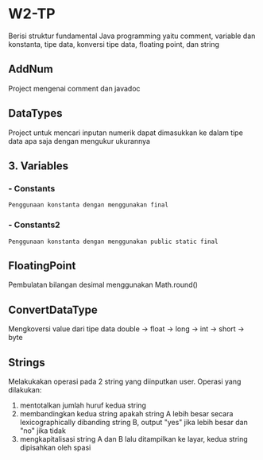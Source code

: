 # W2-TP
Berisi struktur fundamental Java programming yaitu comment, variable dan konstanta, tipe data, konversi tipe data, floating point, dan string

## AddNum
Project mengenai comment dan javadoc

## DataTypes
Project untuk mencari inputan numerik dapat dimasukkan ke dalam tipe data apa saja dengan mengukur ukurannya

## 3. Variables
  ### - Constants
    Penggunaan konstanta dengan menggunakan final
  ### - Constants2
    Penggunaan konstanta dengan menggunakan public static final

## FloatingPoint
Pembulatan bilangan desimal menggunakan Math.round()

## ConvertDataType
Mengkoversi value dari tipe data double -> float -> long -> int -> short -> byte

## Strings
Melakukakan operasi pada 2 string yang diinputkan user.  Operasi yang dilakukan:
1. mentotalkan jumlah huruf kedua string
2. membandingkan kedua string apakah string A lebih besar secara lexicographically dibanding string B, output "yes" jika lebih besar dan "no" jika tidak
3. mengkapitalisasi string A dan B lalu ditampilkan ke layar, kedua string dipisahkan oleh spasi
